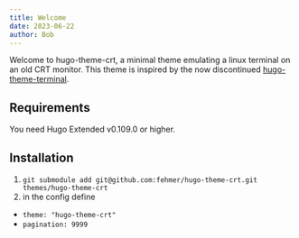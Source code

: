 ```yaml
---
title: Welcome
date: 2023-06-22
author: Bob
---
```


Welcome to hugo-theme-crt, a minimal theme emulating a linux terminal on an old CRT monitor. This theme is inspired by the now discontinued [hugo-theme-terminal](https://github.com/panr/hugo-theme-terminal).


## Requirements

You need Hugo Extended v0.109.0 or higher. 


## Installation

1. ```git submodule add git@github.com:fehmer/hugo-theme-crt.git themes/hugo-theme-crt```
2. in the config define
  -  `theme: "hugo-theme-crt"`
  - `pagination: 9999`
